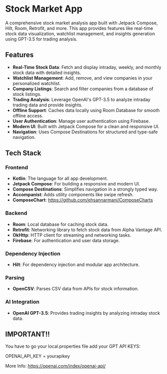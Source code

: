 # Stock Market App

A comprehensive stock market analysis app built with Jetpack Compose, Hilt, Room, Retrofit, and more. This app provides features like real-time stock data visualization, watchlist management, and insights generation using GPT-3.5 for trading analysis.

## Features

- **Real-Time Stock Data**: Fetch and display intraday, weekly, and monthly stock data with detailed insights.
- **Watchlist Management**: Add, remove, and view companies in your personalized watchlist.
- **Company Listings**: Search and filter companies from a database of stock listings.
- **Trading Analysis**: Leverage OpenAI's GPT-3.5 to analyze intraday trading data and provide insights.
- **Offline Support**: Caches data locally using Room Database for smooth offline access.
- **User Authentication**: Manage user authentication using Firebase.
- **Modern UI**: Built with Jetpack Compose for a clean and responsive UI.
- **Navigation**: Uses Compose Destinations for structured and type-safe navigation.

## Tech Stack

### Frontend
- **Kotlin**: The language for all app development.
- **Jetpack Compose**: For building a responsive and modern UI.
- **Compose Destinations**: Simplifies navigation in a strongly typed way.
- **Accompanist**: Adds utility components like swipe refresh.
- **ComposeChart**: https://github.com/ehsannarmani/ComposeCharts

### Backend
- **Room**: Local database for caching stock data.
- **Retrofit**: Networking library to fetch stock data from Alpha Vantage API.
- **OkHttp**: HTTP client for streaming and networking tasks.
- **Firebase**: For authentication and user data storage.

### Dependency Injection
- **Hilt**: For dependency injection and modular app architecture.

### Parsing
- **OpenCSV**: Parses CSV data from APIs for stock information.

### AI Integration
- **OpenAI GPT-3.5**: Provides trading insights by analyzing intraday stock data.

## IMPORTANT!!
You have  to go your local.properties file add your GPT API KEYS:

OPENAI_API_KEY = yourapikey

More Info:
https://openai.com/index/openai-api/



